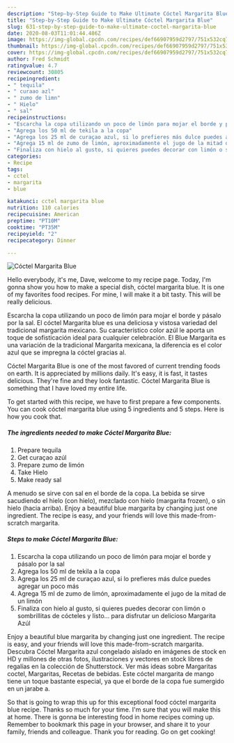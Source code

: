 ```yaml
---
description: "Step-by-Step Guide to Make Ultimate Cóctel Margarita Blue"
title: "Step-by-Step Guide to Make Ultimate Cóctel Margarita Blue"
slug: 631-step-by-step-guide-to-make-ultimate-coctel-margarita-blue
date: 2020-08-03T11:01:44.486Z
image: https://img-global.cpcdn.com/recipes/def66907959d2797/751x532cq70/coctel-margarita-blue-foto-principal.jpg
thumbnail: https://img-global.cpcdn.com/recipes/def66907959d2797/751x532cq70/coctel-margarita-blue-foto-principal.jpg
cover: https://img-global.cpcdn.com/recipes/def66907959d2797/751x532cq70/coctel-margarita-blue-foto-principal.jpg
author: Fred Schmidt
ratingvalue: 4.7
reviewcount: 30805
recipeingredient:
- " tequila"
- " curaao azl"
- " zumo de limn"
- " Hielo"
- " sal"
recipeinstructions:
- "Escarcha la copa utilizando un poco de limón para mojar el borde y pásalo por la sal"
- "Agrega los 50 ml de tekila a la copa"
- "Agrega los 25 ml de curaçao azul, si lo prefieres más dulce puedes agregar un poco más"
- "Agrega 15 ml de zumo de limón, aproximadamente el jugo de la mitad de un limón"
- "Finaliza con hielo al gusto, si quieres puedes decorar con limón o sombrillitas de cócteles y listo... para disfrutar un delicioso Margarita Azúl"
categories:
- Recipe
tags:
- cctel
- margarita
- blue

katakunci: cctel margarita blue 
nutrition: 110 calories
recipecuisine: American
preptime: "PT10M"
cooktime: "PT35M"
recipeyield: "2"
recipecategory: Dinner

---
```



![Cóctel Margarita Blue](https://img-global.cpcdn.com/recipes/def66907959d2797/751x532cq70/coctel-margarita-blue-foto-principal.jpg)

Hello everybody, it's me, Dave, welcome to my recipe page. Today, I'm gonna show you how to make a special dish, cóctel margarita blue. It is one of my favorites food recipes. For mine, I will make it a bit tasty. This will be really delicious.

Escarcha la copa utilizando un poco de limón para mojar el borde y pásalo por la sal. El cóctel Margarita blue es una deliciosa y vistosa variedad del tradicional margarita mexicano. Su característico color azúl le aporta un toque de sofisticación ideal para cualquier celebración. El Blue Margarita es una variación de la tradicional Margarita mexicana, la diferencia es el color azul que se impregna la cóctel gracias al.

Cóctel Margarita Blue is one of the most favored of current trending foods on earth. It is appreciated by millions daily. It's easy, it is fast, it tastes delicious. They're fine and they look fantastic. Cóctel Margarita Blue is something that I have loved my entire life.


To get started with this recipe, we have to first prepare a few components. You can cook cóctel margarita blue using 5 ingredients and 5 steps. Here is how you cook that.

<!--inarticleads1-->

##### The ingredients needed to make Cóctel Margarita Blue:

1. Prepare  tequila
1. Get  curaçao azúl
1. Prepare  zumo de limón
1. Take  Hielo
1. Make ready  sal


A menudo se sirve con sal en el borde de la copa. La bebida se sirve sacudiendo el hielo (con hielo), mezclado con hielo (margarita frozen), o sin hielo (hacia arriba). Enjoy a beautiful blue margarita by changing just one ingredient. The recipe is easy, and your friends will love this made-from-scratch margarita. 

<!--inarticleads2-->

##### Steps to make Cóctel Margarita Blue:

1. Escarcha la copa utilizando un poco de limón para mojar el borde y pásalo por la sal
1. Agrega los 50 ml de tekila a la copa
1. Agrega los 25 ml de curaçao azul, si lo prefieres más dulce puedes agregar un poco más
1. Agrega 15 ml de zumo de limón, aproximadamente el jugo de la mitad de un limón
1. Finaliza con hielo al gusto, si quieres puedes decorar con limón o sombrillitas de cócteles y listo... para disfrutar un delicioso Margarita Azúl


Enjoy a beautiful blue margarita by changing just one ingredient. The recipe is easy, and your friends will love this made-from-scratch margarita. Descubra Cóctel Margarita azul congelado aislado en imágenes de stock en HD y millones de otras fotos, ilustraciones y vectores en stock libres de regalías en la colección de Shutterstock. Ver más ideas sobre Margaritas coctel, Margaritas, Recetas de bebidas. Este cóctel margarita de mango tiene un toque bastante especial, ya que el borde de la copa fue sumergido en un jarabe a. 

So that is going to wrap this up for this exceptional food cóctel margarita blue recipe. Thanks so much for your time. I'm sure that you will make this at home. There is gonna be interesting food in home recipes coming up. Remember to bookmark this page in your browser, and share it to your family, friends and colleague. Thank you for reading. Go on get cooking!
